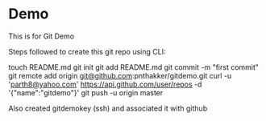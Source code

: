 # Demo

This is for Git Demo

Steps followed to create this git repo using CLI:

touch README.md
git init
git add README.md
git commit -m "first commit"
git remote add origin git@github.com:pnthakker/gitdemo.git
curl -u 'parth8@yahoo.com' https://api.github.com/user/repos -d '{"name":"gitdemo"}'
git push -u origin master

Also created gitdemokey (ssh) and associated it with github